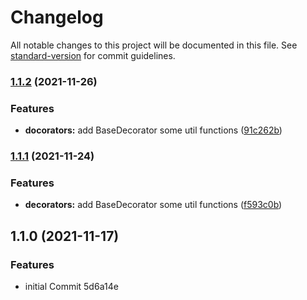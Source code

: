 # Changelog

All notable changes to this project will be documented in this file. See [standard-version](https://github.com/conventional-changelog/standard-version) for commit guidelines.

### [1.1.2](https://github.com/xinxinran0221010/tyber-framework/compare/v1.1.1...v1.1.2) (2021-11-26)


### Features

* **docorators:** add BaseDecorator some util functions ([91c262b](https://github.com/xinxinran0221010/tyber-framework/commit/91c262bd44220fb8c3b05c3acac0332fdd0ad0c4))

### [1.1.1](https://github.com/xinxinran0221010/tyber-framework/compare/v1.1.0...v1.1.1) (2021-11-24)


### Features

* **decorators:** add BaseDecorator some util functions ([f593c0b](https://github.com/xinxinran0221010/tyber-framework/commit/f593c0b66fe9b0cfcbcdefd59e4789c7ddcd821e))

## 1.1.0 (2021-11-17)


### Features

* initial Commit 5d6a14e
